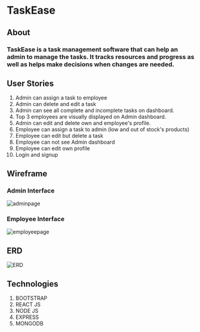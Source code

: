 # TaskEase

## About

### TaskEase is a task management software that can help an admin to manage the tasks. It tracks resources and progress as well as helps make decisions when changes are needed.

## User Stories

1. Admin can assign a task to employee
2. Admin can delete and edit a task
3. Admin can see all complete and incomplete tasks on dashboard.
4. Top 3 employees are visually displayed on Admin dashboard.
5. Admin can edit and delete own and employee's profile.
6. Employee can assign a task to admin (low and out of stock's products)
7. Employee can edit but delete a task
8. Employee can not see Admin dashboard
9. Employee can edit own profile
10. Login and signup

## Wireframe

### Admin Interface

![adminpage](image//AdminPage.png)

### Employee Interface

![employeepage](image//taskeaseM.png)

## ERD

![ERD](image//TaskEase1.png)

## Technologies

1. BOOTSTRAP
2. REACT JS
3. NODE JS
4. EXPRESS
5. MONGODB
